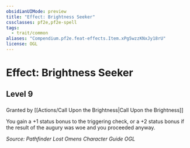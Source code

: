 ```yaml
---
obsidianUIMode: preview
title: "Effect: Brightness Seeker"
cssclasses: pf2e,pf2e-spell
tags:
  - trait/common
aliases: "Compendium.pf2e.feat-effects.Item.xPg5wzzKNxJy18rU"
license: OGL
---
```

# Effect: Brightness Seeker
## Level 9
### 






Granted by [[Actions/Call Upon the Brightness|Call Upon the Brightness]]

You gain a +1 status bonus to the triggering check, or a +2 status bonus if the result of the augury was woe and you proceeded anyway.

*Source: Pathfinder Lost Omens Character Guide*
*OGL*